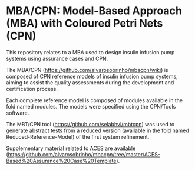 # MBA/CPN: Model-Based Approach (MBA) with Coloured Petri Nets (CPN)  
This repository relates to a MBA used to design insulin infusion pump systems using assurance cases and CPN.

The MBA/CPN (https://github.com/alvarosobrinho/mbacpn/wiki) is composed of CPN reference models of insulin infusion pump systems, aiming to assist the quality assessments during the development and certification process. 

Each complete reference model is composed of modules available in the fold named modules. The models were specified using the CPN/Tools software.

The MBT/CPN tool (https://github.com/selabhvl/mbtcpn) was used to generate abstract tests from a reduced version (available in the fold named Reduced-Reference-Model) of the first system refinement.

Supplementary material related to ACES are available (https://github.com/alvarosobrinho/mbacpn/tree/master/ACES-Based%20Assurance%20Case%20Template).
